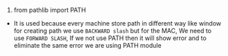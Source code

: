 1. from pathlib import PATH
- It is used because every machine store path in different way like window for creating path we use `BACKWARD slash` but for the MAC, We need to use `FORWARD SLASH`, If we not use PATH then it will show error and to eliminate the same error we are using PATH module